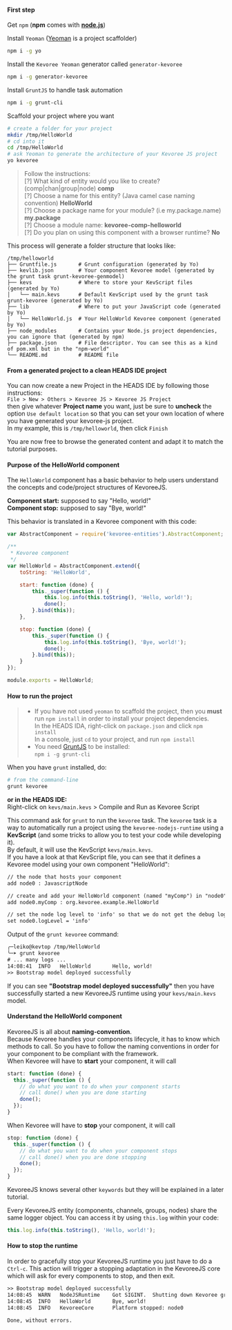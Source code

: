 #### First step
Get `npm` (**npm** comes with **[node.js](http://nodejs.org/download/)**)

Install `Yeoman` ([Yeoman](http://yeoman.io/learning/index.html) is a project scaffolder)
```sh
npm i -g yo
```

Install the `Kevoree Yeoman` generator called `generator-kevoree`
```sh
npm i -g generator-kevoree
```

Install `GruntJS` to handle task automation
```sh
npm i -g grunt-cli
```

Scaffold your project where you want
```sh
# create a folder for your project
mkdir /tmp/HelloWorld
# cd into it
cd /tmp/HelloWorld
# ask Yeoman to generate the architecture of your Kevoree JS project
yo kevoree
```
> Follow the instructions:  
> [?] What kind of entity would you like to create? (comp|chan|group|node) **comp**  
> [?] Choose a name for this entity? (Java camel case naming convention) **HelloWorld**  
> [?] Choose a package name for your module? (i.e my.package.name) **my.package**  
> [?] Choose a module name: **kevoree-comp-helloworld**  
> [?] Do you plan on using this component with a browser runtime? **No**

This process will generate a folder structure that looks like:  
```
/tmp/helloworld
├── Gruntfile.js       # Grunt configuration (generated by Yo)
├── kevlib.json        # Your component Kevoree model (generated by the grunt task grunt-kevoree-genmodel)
├── kevs               # Where to store your KevScript files (generated by Yo)
│   └── main.kevs      # Default KevScript used by the grunt task grunt-kevoree (generated by Yo)
├── lib                # Where to put your JavaScript code (generated by Yo)
│   └── HelloWorld.js  # Your HelloWorld Kevoree component (generated by Yo)
├── node_modules       # Contains your Node.js project dependencies, you can ignore that (generated by npm)
├── package.json       # File descriptor. You can see this as a kind of pom.xml but in the "npm-world"
└── README.md          # README file
```
#### From a generated project to a clean HEADS IDE project

You can now create a new Project in the HEADS IDE by following those instructions:  
`File > New > Others > Kevoree JS > Kevoree JS Project`  
then give whatever **Project name** you want, just be sure to **uncheck** the option `Use default location` so that you can set your own location of where you have generated your kevoree-js project.  
In my example, this is `/tmp/helloworld`, then click `Finish`

You are now free to browse the generated content and adapt it to match the tutorial purposes.


#### Purpose of the HelloWorld component
The `HelloWorld` component has a basic behavior to help users understand the concepts and code/project structures of KevoreeJS.

**Component start:** supposed to say "Hello, world!"  
**Component stop:** supposed to say "Bye, world!"

This behavior is translated in a Kevoree component with this code:  
```js
var AbstractComponent = require('kevoree-entities').AbstractComponent;

/**
 * Kevoree component
 */
var HelloWorld = AbstractComponent.extend({
    toString: 'HelloWorld',

    start: function (done) {
        this._super(function () {
            this.log.info(this.toString(), 'Hello, world!');
            done();
        }.bind(this));
    },

    stop: function (done) {
        this._super(function () {
            this.log.info(this.toString(), 'Bye, world!');
            done();
        }.bind(this));
    }
});

module.exports = HelloWorld;
```

#### How to run the project
> - If you have not used `yeoman` to scaffold the project, then you **must** run `npm install` in order to install your project dependencies.  
>   In the HEADS IDA,  right-click on `package.json` and click `npm install`  
>   In a console, just `cd` to your project, and run `npm install`
> - You need [GruntJS](http://gruntjs.com/getting-started) to be installed:  
>   `npm i -g grunt-cli`

When you have `grunt` installed, do:
```sh
# from the command-line
grunt kevoree
```

**or in the HEADS IDE:**  
Right-click on `kevs/main.kevs` > Compile and Run as Kevoree Script

This command ask for `grunt` to run the `kevoree`  task.
The `kevoree` task is a way to automatically run a project using the `kevoree-nodejs-runtime` using a **KevScript** (and some tricks to allow you to test your code while developing it).  
By default, it will use the KevScript `kevs/main.kevs`.  
If you have a look at that KevScript file, you can see that it defines a Kevoree model using your own component "HelloWorld":
```txt
// the node that hosts your component
add node0 : JavascriptNode

// create and add your HelloWorld component (named "myComp") in "node0"
add node0.myComp : org.kevoree.example.HelloWorld

// set the node log level to 'info' so that we do not get the debug logs
set node0.logLevel = 'info'
```

Output of the `grunt kevoree` command:
```txt
╭─leiko@kevtop /tmp/HelloWorld
╰─➤ grunt kevoree
# ... many logs ...
14:08:41  INFO   HelloWorld       Hello, world!
>> Bootstrap model deployed successfully
```

If you can see **"Bootstrap model deployed successfully"** then you have successfully started a new KevoreeJS runtime using your `kevs/main.kevs` model.


#### Understand the HelloWorld component
KevoreeJS is all about **naming-convention**.  
Because Kevoree handles your components lifecycle, it has to know which methods to call.
So you have to follow the naming conventions in order for your component to be compliant with
the framework.  
When Kevoree will have to **start** your component, it will call
```js
start: function (done) {
  this._super(function () {
    // do what you want to do when your component starts
    // call done() when you are done starting
    done();
  });
}
```
When Kevoree will have to **stop** your component, it will call
```js
stop: function (done) {
  this._super(function () {
    // do what you want to do when your component stops
    // call done() when you are done stopping
    done();
  });
}
```

KevoreeJS knows several other `keywords` but they will be explained in a later tutorial.

Every KevoreeJS entity (components, channels, groups, nodes) share the same logger object.
You can access it by using `this.log` within your code:
```js
this.log.info(this.toString(), 'Hello, world!');
```

#### How to stop the runtime
In order to gracefully stop your KevoreeJS runtime you just have to do a `Ctrl-c`. This action will trigger a stopping adaptation in the KevoreeJS core which will ask for every components to stop, and then exit.

```txt
>> Bootstrap model deployed successfully
14:08:45  WARN   NodeJSRuntime    Got SIGINT.  Shutting down Kevoree gracefully... (^C again to force quit)
14:08:45  INFO   HelloWorld       Bye, world!
14:08:45  INFO   KevoreeCore      Platform stopped: node0

Done, without errors.
```
